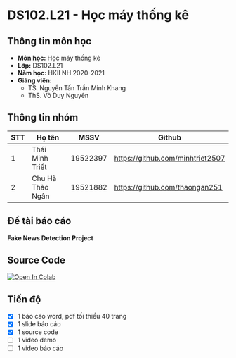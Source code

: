# DS102.L21 - Học máy thống kê

## Thông tin môn học
* **Môn học:** Học máy thống kê
* **Lớp:** DS102.L21
* **Năm học:** HKII NH 2020-2021
* **Giảng viên:** 
  * TS. Nguyễn Tấn Trần Minh Khang
  * ThS. Võ Duy Nguyên

## Thông tin nhóm
STT | Họ tên | MSSV | Github
--- | -------|------|--------
1 | Thái Minh Triết | 19522397 | https://github.com/minhtriet2507
2 | Chu Hà Thảo Ngân | 19521882 | https://github.com/thaongan251

## Đề tài báo cáo
**Fake News Detection Project**

## Source Code
[![Open In Colab](https://colab.research.google.com/assets/colab-badge.svg)](https://colab.research.google.com/drive/1gSm5BLCB7SBARdYfDIrpatSAMpE5YrDX#scrollTo=wSYFJUMzB7XM&uniqifier=1)

## Tiến độ
- [x] 1 báo cáo word, pdf tối thiểu 40 trang  
- [x] 1 slide báo cáo 
- [x] 1 source code 
- [ ] 1 video demo 
- [ ] 1 video báo cáo 